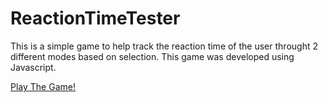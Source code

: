 # ReactionTimeTester
This is a simple game to help track the reaction time of the user throught 2 different modes based on selection. This game was developed using Javascript.


[Play The Game! ](https://sxaxmz.github.io/ReactionTimeTester/)
